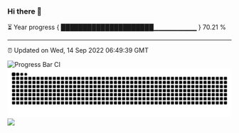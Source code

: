 ### Hi there 👋

⏳ Year progress { █████████████████████▁▁▁▁▁▁▁▁▁ } 70.21 %

---

⏰ Updated on Wed, 14 Sep 2022 06:49:39 GMT

![Progress Bar CI](https://github.com/liununu/liununu/workflows/Progress%20Bar%20CI/badge.svg)![](https://raw.githubusercontent.com/L1cardo/L1cardo/main/assets/github-contribution-grid-snake.svg)![](https://raw.githubusercontent.com/seesaws/seesaws/main/assets/github-contribution-grid-snake.svg)

